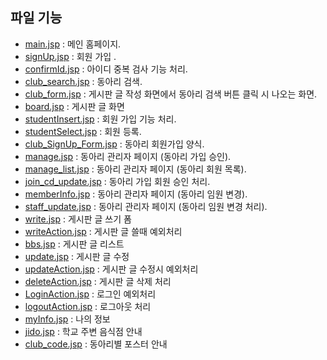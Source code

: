 ## 파일 기능
- [main.jsp](https://github.com/Jinseop95/Capstone_Design/blob/master/web/main.jsp) : 메인 홈페이지.
- [signUp.jsp](https://github.com/Jinseop95/Capstone_Design/blob/master/web/signUp.jsp) : 회원 가입 .
- [confirmId.jsp](https://github.com/Jinseop95/Capstone_Design/blob/master/web/confirmId.jsp) : 아이디 중복 검사 기능 처리.
- [club_search.jsp](https://github.com/Jinseop95/Capstone_Design/blob/master/web/club_search.jsp) : 동아리 검색.
- [club_form.jsp](https://github.com/Jinseop95/Capstone_Design/blob/master/web/club_form.jsp) : 게시판 글 작성 화면에서 동아리 검색 버튼 클릭 시 나오는 화면.
- [board.jsp](https://github.com/Jinseop95/Capstone_Design/blob/master/web/board.jsp) : 게시판 글 화면
- [studentInsert.jsp](https://github.com/Jinseop95/Capstone_Design/blob/master/web/studentInsert.jsp) : 회원 가입 기능 처리.
- [studentSelect.jsp](https://github.com/Jinseop95/Capstone_Design/blob/master/web/studentSelect.jsp) : 회원 등록.
- [club_SignUp_Form.jsp](https://github.com/Jinseop95/Capstone_Design/blob/master/web/club_SignUp_Form.jsp) : 동아리 회원가입 양식.
- [manage.jsp](https://github.com/Jinseop95/Capstone_Design/blob/master/web/manage.jsp) : 동아리 관리자 페이지 (동아리 가입 승인).
- [manage_list.jsp](https://github.com/Jinseop95/Capstone_Design/blob/master/web/manage_list.jsp) : 동아리 관리자 페이지 (동아리 회원 목록).
- [join_cd_update.jsp](https://github.com/Jinseop95/Capstone_Design/blob/master/web/join_cd_update.jsp) : 동아리 가입 회원 승인 처리.
- [memberInfo.jsp](https://github.com/Jinseop95/Capstone_Design/blob/master/web/memberInfo.jsp) : 동아리 관리자 페이지 (동아리 임원 변경).
- [staff_update.jsp](https://github.com/Jinseop95/Capstone_Design/blob/master/web/staff_update.jsp) : 동아리 관리자 페이지 (동아리 임원 변경 처리).
- [write.jsp](https://github.com/Jinseop95/Capstone_Design/blob/master/web/write.jsp) : 게시판 글 쓰기 폼
- [writeAction.jsp](https://github.com/Jinseop95/Capstone_Design/blob/master/web/write.jsp) : 게시판 글 쓸때 예외처리
- [bbs.jsp](https://github.com/Jinseop95/Capstone_Design/blob/master/web/bbs.jsp) : 게시판 글 리스트
- [update.jsp](https://github.com/Jinseop95/Capstone_Design/blob/master/web/write.jsp) : 게시판 글 수정
- [updateAction.jsp](https://github.com/Jinseop95/Capstone_Design/blob/master/web/write.jsp) : 게시판 글 수정시 예외처리
- [deleteAction.jsp](https://github.com/Jinseop95/Capstone_Design/blob/master/web/write.jsp) : 게시판 글 삭제 처리
- [LoginAction.jsp](https://github.com/Jinseop95/Capstone_Design/blob/master/web/write.jsp) : 로그인 예외처리
- [logoutAction.jsp](https://github.com/Jinseop95/Capstone_Design/blob/master/web/write.jsp) : 로그아웃 처리 
- [myInfo.jsp](https://github.com/Jinseop95/Capstone_Design/blob/master/web/myInfo.jsp) : 나의 정보 
- [jido.jsp](https://github.com/Jinseop95/Capstone_Design/blob/master/web/jido.jsp) : 학교 주변 음식점 안내
- [club_code.jsp](https://github.com/Jinseop95/Capstone_Design/blob/master/web/club_code.jsp) : 동아리별 포스터 안내


